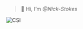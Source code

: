 >👋 Hi, I’m *@Nick-Stokes*

![CSI](https://i.pinimg.com/originals/96/e9/69/96e96979f131d18a2f8eb24308e8ad80.jpg)
